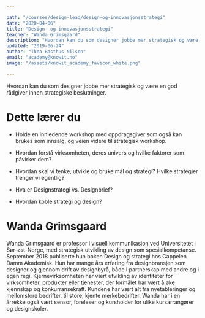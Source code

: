 ```yaml
---

path: "/courses/design-lead/design-og-innovasjonsstrategi"
date: "2020-04-06"
title: "Design- og innovasjonsstrategi"
teacher: "Wanda Grimsgaard"
description: "Hvordan kan du som designer jobbe mer strategisk og være en god rådgiver innen strategiske beslutninger."
updated: "2019-06-24"
author: "Thea Basthus Nilsen"
email: "academy@knowit.no"
image: "/assets/knowit_academy_favicon_white.png"

---
```


Hvordan kan du som designer jobbe mer strategisk og være en god rådgiver innen strategiske beslutninger.

# Dette lærer du

-	Holde en innledende workshop med oppdragsgiver som også kan brukes som innsalg, og veien videre til strategisk workshop.

- Hvordan forstå virksomheten, deres univers og hvilke faktorer som påvirker dem?

- Hvordan skal vi tenke, utvikle og bruke mål og strategi? Hvilke strategier trenger vi egentlig?

- Hva er Designstrategi vs. Designbrief?

- Hvordan koble strategi og design?

# Wanda Grimsgaard

Wanda Grimsgaard er professor i visuell kommunikasjon ved Universitetet i Sør-øst-Norge, med strategisk utvikling av design som spesialkompetanse. September 2018 publiserte hun boken Design og strategi hos Cappelen Damm Akademisk. Hun har mange års erfaring fra designbransjen som designer og gjennom drift av designbyrå, både i partnerskap med andre og i egen regi. Kjernevirksomheten har vært utvikling av identiteter for virksomheter, produkter eller tjenester, der formålet har vært å øke kjennskap og konkurransekraft. Kundene har vært alt fra nyetableringer og mellomstore bedrifter, til store, kjente merkebedrifter. Wanda har i en årrekke også vært sensor, foreleser og kursholder for ulike kursarrangører og designskoler.
